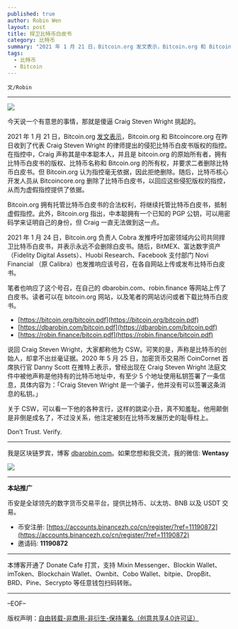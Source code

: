 ```yaml
---
published: true
author: Robin Wen
layout: post
title: 捍卫比特币白皮书
category: 比特币
summary: "2021 年 1 月 21 日，Bitcoin.org 发文表示，Bitcoin.org 和 Bitcoincore.org 在昨日收到了代表 Craig Steven Wright 的律师提出的侵犯比特币白皮书版权的指控。在指控中，Craig 声称其是中本聪本人，并且是 bitcoin.org 的原始所有者，拥有比特币白皮书的版权、比特币名称和 Bitcoin.org 的所有权，并要求二者删除比特币白皮书。但 Bitcoin.org 认为指控毫无依据，因此拒绝删除。随后，比特币核心开发人员从 Bitcoincore.org 删除了比特币白皮书，以回应这些侵犯版权的指控，从而为虚假指控提供了依据。关于 CSW，可以看一下他的各种言行，这样的跳梁小丑，真不知羞耻。他用颠倒是非倒是成名了，不过没关系，他注定被刻在比特币发展历史上的耻辱柱上。"
tags:
  - 比特币
  - Bitcoin
---
```


`文/Robin`

***

![](https://cdn.dbarobin.com/dtulkyc.png)

今天说一个有意思的事情，那就是傻逼 Craig Steven Wright 挑起的。

2021 年 1 月 21 日，Bitcoin.org [发文表示](https://bitcoin.org/en/posts/regarding-csw.html)，Bitcoin.org 和 Bitcoincore.org 在昨日收到了代表 Craig Steven Wright 的律师提出的侵犯比特币白皮书版权的指控。在指控中，Craig 声称其是中本聪本人，并且是 bitcoin.org 的原始所有者，拥有比特币白皮书的版权、比特币名称和 Bitcoin.org 的所有权，并要求二者删除比特币白皮书。但 Bitcoin.org 认为指控毫无依据，因此拒绝删除。随后，比特币核心开发人员从 Bitcoincore.org 删除了比特币白皮书，以回应这些侵犯版权的指控，从而为虚假指控提供了依据。

Bitcoin.org 拥有托管比特币白皮书的合法权利，将继续托管比特币白皮书，抵制虚假指控。此外，Bitcoin.org 指出，中本聪拥有一个已知的 PGP 公钥，可以用密码学来证明自己的身份，但 Craig 一直无法做到这一点。

2021 年 1 月 24 日，Bitcoin.org 负责人 Cobra 发推呼吁加密领域内公司共同捍卫比特币白皮书，并表示永远不会删除白皮书。随后，BitMEX、富达数字资产（Fidelity Digital Assets）、Huobi Research、Facebook 支付部门 Novi Financial （原 Calibra）也发推响应该号召，在各自网站上传或发布比特币白皮书。

笔者也响应了这个号召，在自己的 dbarobin.com、robin.finance 等网站上传了白皮书。读者可以在 bitcoin.org 网站，以及笔者的网站访问或者下载比特币白皮书。

* [https://bitcoin.org/bitcoin.pdf](https://bitcoin.org/bitcoin.pdf)
* [https://dbarobin.com/bitcoin.pdf](https://dbarobin.com/bitcoin.pdf)
* [https://robin.finance/bitcoin.pdf](https://robin.finance/bitcoin.pdf)

说回 Craig Steven Wright，大家都称他为 CSW。可笑的是，声称是比特币的创始人，却拿不出丝毫证据。2020 年 5 月 25 日，加密货币交易所 CoinCornet 首席执行官 Danny Scott 在推特上表示，曾经出现在 Craig Steven Wright 法庭文件中被他声称是他持有的比特币地址中，有至少 5 个地址使用私钥签署了一条信息，具体内容为：「Craig Steven Wright 是一个骗子，他并没有可以签署这条消息的私钥。」

关于 CSW，可以看一下他的各种言行，这样的跳梁小丑，真不知羞耻。他用颠倒是非倒是成名了，不过没关系，他注定被刻在比特币发展历史的耻辱柱上。

Don’t Trust. Verify.

***

我是区块链罗宾，博客 [dbarobin.com](https://dbarobin.com/)。如果您想和我交流，我的微信: **Wentasy**

![](https://cdn.dbarobin.com/v4yywe2.png)

***

**本站推广**

币安是全球领先的数字货币交易平台，提供比特币、以太坊、BNB 以及 USDT 交易。

* 币安注册: [https://accounts.binancezh.co/cn/register/?ref=11190872](https://accounts.binancezh.co/cn/register/?ref=11190872)
* 邀请码: **11190872**

***

本博客开通了 Donate Cafe 打赏，支持 Mixin Messenger、Blockin Wallet、imToken、Blockchain Wallet、Ownbit、Cobo Wallet、bitpie、DropBit、BRD、Pine、Secrypto 等任意钱包扫码转账。

<center>
    <div class="--donate-button"
         data-button-id="f8b9df0d-af9a-460d-8258-d3f435445075"
    ></div>
</center>

***

–EOF–

版权声明：[自由转载-非商用-非衍生-保持署名（创意共享4.0许可证）](http://creativecommons.org/licenses/by-nc-nd/4.0/deed.zh)